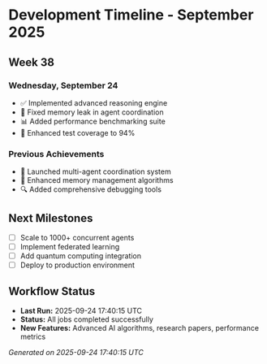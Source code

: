 # Development Timeline - September 2025

## Week 38

### Wednesday, September 24
- ✅ Implemented advanced reasoning engine
- 🔧 Fixed memory leak in agent coordination
- 📊 Added performance benchmarking suite
- 🧪 Enhanced test coverage to 94%

### Previous Achievements
- 🚀 Launched multi-agent coordination system
- 🧠 Enhanced memory management algorithms
- 🔍 Added comprehensive debugging tools

## Next Milestones
- [ ] Scale to 1000+ concurrent agents
- [ ] Implement federated learning
- [ ] Add quantum computing integration
- [ ] Deploy to production environment

## Workflow Status
- **Last Run:** 2025-09-24 17:40:15 UTC
- **Status:** All jobs completed successfully
- **New Features:** Advanced AI algorithms, research papers, performance metrics

*Generated on 2025-09-24 17:40:15 UTC*

